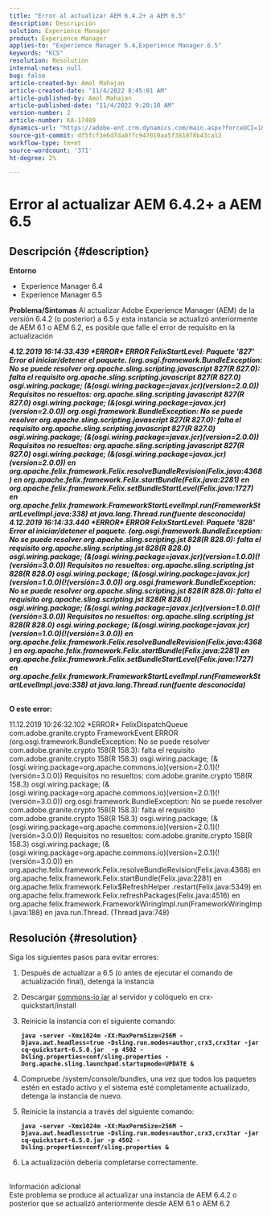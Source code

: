 ```yaml
---
title: "Error al actualizar AEM 6.4.2+ a AEM 6.5"
description: Descripción
solution: Experience Manager
product: Experience Manager
applies-to: "Experience Manager 6.4,Experience Manager 6.5"
keywords: "KCS"
resolution: Resolution
internal-notes: null
bug: false
article-created-by: Amol Mahajan
article-created-date: "11/4/2022 8:45:01 AM"
article-published-by: Amol Mahajan
article-published-date: "11/4/2022 9:20:10 AM"
version-number: 2
article-number: KA-17489
dynamics-url: "https://adobe-ent.crm.dynamics.com/main.aspx?forceUCI=1&pagetype=entityrecord&etn=knowledgearticle&id=c239e0f7-1c5c-ed11-9561-6045bd006704"
source-git-commit: df5fcf3e6d7da0ffc947010aa5f381078b43ca12
workflow-type: tm+mt
source-wordcount: '371'
ht-degree: 2%

---
```


# Error al actualizar AEM 6.4.2+ a AEM 6.5

## Descripción {#description}

<b>Entorno</b>
- Experience Manager 6.4
- Experience Manager 6.5

<b>Problema/Síntomas</b>
Al actualizar Adobe Experience Manager (AEM) de la versión 6.4.2 (o posterior) a 6.5 y esta instancia se actualizó anteriormente de AEM 6.1 o AEM 6.2, es posible que falle el error de requisito en la actualización

<b>*4.12.2019 16:14:33.439 \*ERROR\* ERROR FelixStartLevel: Paquete &#39;827&#39; Error al iniciar/detener el paquete. (org.osgi.framework.BundleException: No se puede resolver org.apache.sling.scripting.javascript 827(R 827.0): falta el requisito org.apache.sling.scripting.javascript 827(R 827.0) osgi.wiring.package; (&amp;(osgi.wiring.package=javax.jcr)(version=2.0.0)) Requisitos no resueltos: org.apache.sling.scripting.javascript 827(R 827.0) osgi.wiring.package; (&amp;(osgi.wiring.package=javax.jcr)(version=2.0.0))*
*org.osgi.framework.BundleException: No se puede resolver org.apache.sling.scripting.javascript 827(R 827.0): falta el requisito org.apache.sling.scripting.javascript 827(R 827.0) osgi.wiring.package; (&amp;(osgi.wiring.package=javax.jcr)(version=2.0.0)) Requisitos no resueltos: org.apache.sling.scripting.javascript 827(R 827.0) osgi.wiring.package; (&amp;(osgi.wiring.package=javax.jcr)(version=2.0.0))*
*en org.apache.felix.framework.Felix.resolveBundleRevision(Felix.java:4368)*
*en org.apache.felix.framework.Felix.startBundle(Felix.java:2281)*
*en org.apache.felix.framework.Felix.setBundleStartLevel(Felix.java:1727)*
*en org.apache.felix.framework.FrameworkStartLevelImpl.run(FrameworkStartLevelImpl.java:338)*
*at java.lang.Thread.run(fuente desconocida)*
*4.12.2019 16:14:33.440 \*ERROR\* ERROR FelixStartLevel: Paquete &#39;828&#39; Error al iniciar/detener el paquete. (org.osgi.framework.BundleException: No se puede resolver org.apache.sling.scripting.jst 828(R 828.0): falta el requisito org.apache.sling.scripting.jst 828(R 828.0) osgi.wiring.package; (&amp;(osgi.wiring.package=javax.jcr)(version=1.0.0)(!(versión=3.0.0)) Requisitos no resueltos: org.apache.sling.scripting.jst 828(R 828.0) osgi.wiring.package; (&amp;(osgi.wiring.package=javax.jcr)(version=1.0.0)(!(versión=3.0.0))*
*org.osgi.framework.BundleException: No se puede resolver org.apache.sling.scripting.jst 828(R 828.0): falta el requisito org.apache.sling.scripting.jst 828(R 828.0) osgi.wiring.package; (&amp;(osgi.wiring.package=javax.jcr)(version=1.0.0)(!(versión=3.0.0)) Requisitos no resueltos: org.apache.sling.scripting.jst 828(R 828.0) osgi.wiring.package; (&amp;(osgi.wiring.package=javax.jcr)(version=1.0.0)(!(versión=3.0.0))*
*en org.apache.felix.framework.Felix.resolveBundleRevision(Felix.java:4368)*
*en org.apache.felix.framework.Felix.startBundle(Felix.java:2281)*
*en org.apache.felix.framework.Felix.setBundleStartLevel(Felix.java:1727)*
*en org.apache.felix.framework.FrameworkStartLevelImpl.run(FrameworkStartLevelImpl.java:338)*
*at java.lang.Thread.run(fuente desconocida)*

<br>O este error:</b>

11.12.2019 10:26:32.102 \*ERROR\* FelixDispatchQueue com.adobe.granite.crypto FrameworkEvent ERROR (org.osgi.framework.BundleException: No se puede resolver com.adobe.granite.crypto 158(R 158.3): falta el requisito com.adobe.granite.crypto 158(R 158.3) osgi.wiring.package; (&amp;(osgi.wiring.package=org.apache.commons.io)(version=2.0.1)(!(versión=3.0.0)) Requisitos no resueltos: com.adobe.granite.crypto 158(R 158.3) osgi.wiring.package; (&amp;(osgi.wiring.package=org.apache.commons.io)(version=2.0.1)(!(versión=3.0.0)) org.osgi.framework.BundleException: No se puede resolver com.adobe.granite.crypto 158(R 158.3): falta el requisito com.adobe.granite.crypto 158(R 158.3) osgi.wiring.package; (&amp;(osgi.wiring.package=org.apache.commons.io)(version=2.0.1)(!(versión=3.0.0)) Requisitos no resueltos: com.adobe.granite.crypto 158(R 158.3) osgi.wiring.package; (&amp;(osgi.wiring.package=org.apache.commons.io)(version=2.0.1)(!(versión=3.0.0)) en org.apache.felix.framework.Felix.resolveBundleRevision(Felix.java:4368) en org.apache.felix.framework.Felix.startBundle(Felix.java:2281) en org.apache.felix.framework.Felix$RefreshHelper .restart(Felix.java:5349) en org.apache.felix.framework.Felix.refreshPackages(Felix.java:4516) en org.apache.felix.framework.FrameworkWiringImpl.run(FrameworkWiringImpl.java:188) en java.run.Thread. (Thread.java:748)


## Resolución {#resolution}

Siga los siguientes pasos para evitar errores:
1. Después de actualizar a 6.5 (o antes de ejecutar el comando de actualización final), detenga la instancia
2. Descargar [commons-io jar](https://repo1.maven.org/maven2/commons-io/commons-io/2.6/commons-io-2.6.jar) al servidor y colóquelo en crx-quickstart/install
3. Reinicie la instancia con el siguiente comando:

   <b>`java -server -Xmx1024m -XX:MaxPermSize=256M -Djava.awt.headless=true -Dsling.run.modes=author,crx3,crx3tar -jar cq-quickstart-6.5.0.jar  -p 4502 -Dsling.properties=conf/sling.properties -Dorg.apache.sling.launchpad.startupmode=UPDATE &`</b>
4. Compruebe /system/console/bundles, una vez que todos los paquetes estén en estado activo y el sistema esté completamente actualizado, detenga la instancia de nuevo.
5. Reinicie la instancia a través del siguiente comando:

   <b>`java -server -Xmx1024m -XX:MaxPermSize=256M -Djava.awt.headless=true -Dsling.run.modes=author,crx3,crx3tar -jar cq-quickstart-6.5.0.jar -p 4502 -Dsling.properties=conf/sling.properties &`</b>
6. La actualización debería completarse correctamente.

<br>Información adicional<br>
Este problema se produce al actualizar una instancia de AEM 6.4.2 o posterior que se actualizó anteriormente desde AEM 6.1 o AEM 6.2
